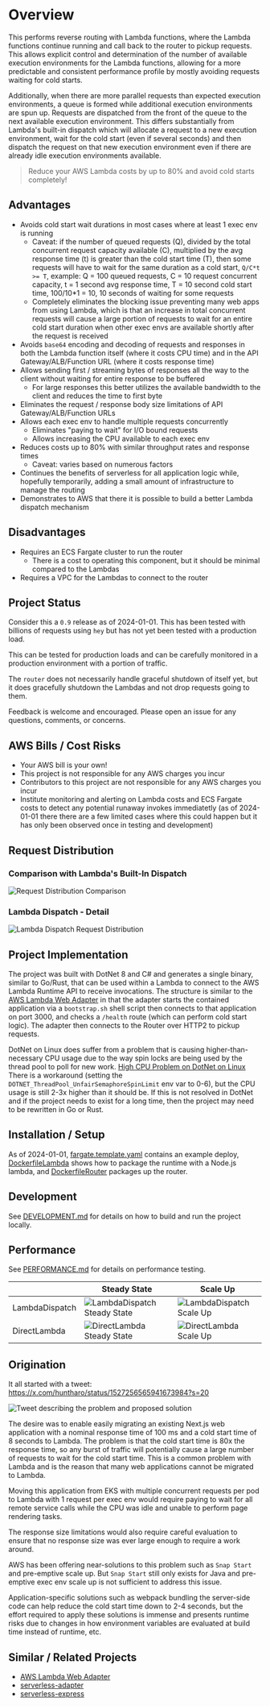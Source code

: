 # Overview

This performs reverse routing with Lambda functions, where the Lambda functions continue running and call back to the router to pickup requests. This allows explicit control and determination of the number of available execution environments for the Lambda functions, allowing for a more predictable and consistent performance profile by mostly avoiding requests waiting for cold starts.

Additionally, when there are more parallel requests than expected execution environments, a queue is formed while additional execution environments are spun up.  Requests are dispatched from the front of the queue to the next available execution environment. This differs substantially from Lambda's built-in dispatch which will allocate a request to a new execution environment, wait for the cold start (even if several seconds) and then dispatch the request on that new execution environment even if there are already idle execution environments available.

> Reduce your AWS Lambda costs by up to 80% and avoid cold starts completely!

## Advantages

- Avoids cold start wait durations in most cases where at least 1 exec env is running
  - Caveat: if the number of queued requests (Q), divided by the total concurrent request capacity available (C), multiplied by the avg response time (t) is greater than the cold start time (T), then some requests will have to wait for the same duration as a cold start, `Q/C*t >= T`, example: Q = 100 queued requests, C = 10 request concurrent capacity, t = 1 second avg response time, T = 10 second cold start time, 100/10*1 = 10, 10 seconds of waiting for some requests
  - Completely eliminates the blocking issue preventing many web apps from using Lambda, which is that an increase in total concurrent requests will cause a large portion of requests to wait for an entire cold start duration when other exec envs are available shortly after the request is received
- Avoids `base64` encoding and decoding of requests and responses in both the Lambda function itself (where it costs CPU time) and in the API Gateway/ALB/Function URL (where it costs response time)
- Allows sending first / streaming bytes of responses all the way to the client without waiting for entire response to be buffered
  - For large responses this better utilizes the available bandwidth to the client and reduces the time to first byte
- Eliminates the request / response body size limitations of API Gateway/ALB/Function URLs
- Allows each exec env to handle multiple requests concurrently
  - Eliminates "paying to wait" for I/O bound requests
  - Allows increasing the CPU available to each exec env
- Reduces costs up to 80% with similar throughput rates and response times
  - Caveat: varies based on numerous factors
- Continues the benefits of serverless for all application logic while, hopefully temporarily, adding a small amount of infrastructure to manage the routing
- Demonstrates to AWS that there it is possible to build a better Lambda dispatch mechanism

## Disadvantages

- Requires an ECS Fargate cluster to run the router
  - There is a cost to operating this component, but it should be minimal compared to the Lambdas
- Requires a VPC for the Lambdas to connect to the router

## Project Status

Consider this a `0.9` release as of 2024-01-01.  This has been tested with billions of requests using `hey` but has not yet been tested with a production load.

This can be tested for production loads and can be carefully monitored in a production environment with a portion of traffic.

The `router` does not necessarily handle graceful shutdown of itself yet, but it does gracefully shutdown the Lambdas and not drop requests going to them.

Feedback is welcome and encouraged. Please open an issue for any questions, comments, or concerns.

## AWS Bills / Cost Risks

- Your AWS bill is your own!
- This project is not responsible for any AWS charges you incur
- Contributors to this project are not responsible for any AWS charges you incur
- Institute monitoring and alerting on Lambda costs and ECS Fargate costs to detect any potential runaway invokes immediatetly (as of 2024-01-01 there there are a few limited cases where this could happen but it has only been observed once in testing and development)

## Request Distribution

### Comparison with Lambda's Built-In Dispatch

![Request Distribution Comparison](docs/request-distribution-comparison.png)

### Lambda Dispatch - Detail

![Lambda Dispatch Request Distribution](docs/request-distribution.png)

## Project Implementation

The project was built with DotNet 8 and C# and generates a single binary, similar to Go/Rust, that can be used within a Lambda to connect to the AWS Lambda Runtime API to receive invocations.  The structure is similar to the [AWS Lambda Web Adapter](https://github.com/awslabs/aws-lambda-web-adapter) in that the adapter starts the contained application via a `bootstrap.sh` shell script then connects to that application on port 3000, and checks a `/health` route (which can perform cold start logic).  The adapter then connects to the Router over HTTP2 to pickup requests.

DotNet on Linux does suffer from a problem that is causing higher-than-necessary CPU usage due to the way spin locks are being used by the thread pool to poll for new work. [High CPU Problem on DotNet on Linux](https://github.com/dotnet/runtime/issues/72153#issuecomment-1216363757) There is a workaround (setting the `DOTNET_ThreadPool_UnfairSemaphoreSpinLimit` env var to 0-6), but the CPU usage is still 2-3x higher than it should be. If this is not resolved in DotNet and if the project needs to exist for a long time, then the project may need to be rewritten in Go or Rust.

## Installation / Setup

As of 2024-01-01, [fargate.template.yaml](fargate.template.yaml) contains an example deploy, [DockerfileLambda](DockerfileLambda) shows how to package the runtime with a Node.js lambda, and [DockerfileRouter](DockerfileRouter) packages up the router.

## Development

See [DEVELOPMENT.md](DEVELOPMENT.md) for details on how to build and run the project locally.

## Performance

See [PERFORMANCE.md](PERFORMANCE.md) for details on performance testing.

|                | Steady State                                                        | Scale Up                                                         |
| -------------- | ------------------------------------------------------------------- | ---------------------------------------------------------------- |
| LambdaDispatch | ![LambdaDispatch Steady State](docs/perf-lambdadispatch-steady.jpg) | ![LambdaDispatch Scale Up](docs/perf-lambdadispatch-scaleup.jpg) |
| DirectLambda   | ![DirectLambda Steady State](docs/perf-directlambda-steady.jpg)     | ![DirectLambda Scale Up](docs/perf-directlambda-scaleup.jpg)     |

## Origination

It all started with a tweet: https://x.com/huntharo/status/1527256565941673984?s=20

![Tweet describing the problem and proposed solution](docs/lambda-dispatch-tweet-2022-05-19.jpg)

The desire was to enable easily migrating an existing Next.js web application with a nominal response time of 100 ms and a cold start time of 8 seconds to Lambda. The problem is that the cold start time is 80x the response time, so any burst of traffic will potentially cause a large number of requests to wait for the cold start time. This is a common problem with Lambda and is the reason that many web applications cannot be migrated to Lambda.

Moving this application from EKS with multiple concurrent requests per pod to Lambda with 1 request per exec env would require paying to wait for all remote service calls while the CPU was idle and unable to perform page rendering tasks.

The response size limitations would also require careful evaluation to ensure that no response size was ever large enough to require a work around.

AWS has been offering near-solutions to this problem such as `Snap Start` and pre-emptive scale up.  But `Snap Start` still only exists for Java and pre-emptive exec env scale up is not sufficient to address this issue.

Application-specific solutions such as webpack bundling the server-side code can help reduce the cold start time down to 2-4 seconds, but the effort required to apply these solutions is immense and presents runtime risks due to changes in how environment variables are evaluated at build time instead of runtime, etc.

## Similar / Related Projects

- [AWS Lambda Web Adapter](https://github.com/awslabs/aws-lambda-web-adapter)
- [serverless-adapter](https://github.com/H4ad/serverless-adapter)
- [serverless-express](https://github.com/CodeGenieApp/serverless-express)
